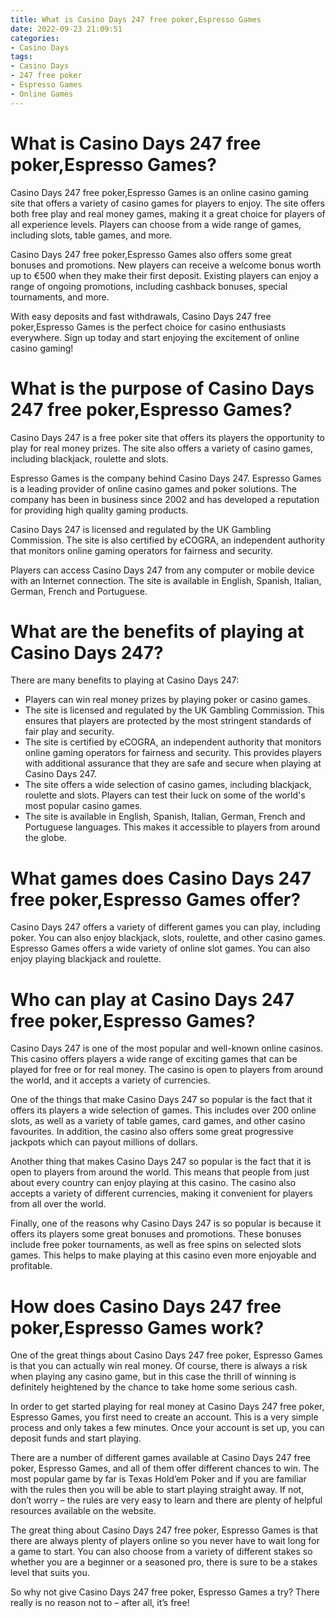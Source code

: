 ```yaml
---
title: What is Casino Days 247 free poker,Espresso Games
date: 2022-09-23 21:09:51
categories:
- Casino Days
tags:
- Casino Days
- 247 free poker
- Espresso Games
- Online Games
---
```



#  What is Casino Days 247 free poker,Espresso Games?

Casino Days 247 free poker,Espresso Games is an online casino gaming site that offers a variety of casino games for players to enjoy. The site offers both free play and real money games, making it a great choice for players of all experience levels. Players can choose from a wide range of games, including slots, table games, and more.

Casino Days 247 free poker,Espresso Games also offers some great bonuses and promotions. New players can receive a welcome bonus worth up to €500 when they make their first deposit. Existing players can enjoy a range of ongoing promotions, including cashback bonuses, special tournaments, and more.

With easy deposits and fast withdrawals, Casino Days 247 free poker,Espresso Games is the perfect choice for casino enthusiasts everywhere. Sign up today and start enjoying the excitement of online casino gaming!

#  What is the purpose of Casino Days 247 free poker,Espresso Games?

Casino Days 247 is a free poker site that offers its players the opportunity to play for real money prizes. The site also offers a variety of casino games, including blackjack, roulette and slots.

Espresso Games is the company behind Casino Days 247. Espresso Games is a leading provider of online casino games and poker solutions. The company has been in business since 2002 and has developed a reputation for providing high quality gaming products.

Casino Days 247 is licensed and regulated by the UK Gambling Commission. The site is also certified by eCOGRA, an independent authority that monitors online gaming operators for fairness and security.

Players can access Casino Days 247 from any computer or mobile device with an Internet connection. The site is available in English, Spanish, Italian, German, French and Portuguese.

# What are the benefits of playing at Casino Days 247?

There are many benefits to playing at Casino Days 247:

- Players can win real money prizes by playing poker or casino games.
- The site is licensed and regulated by the UK Gambling Commission. This ensures that players are protected by the most stringent standards of fair play and security.
- The site is certified by eCOGRA, an independent authority that monitors online gaming operators for fairness and security. This provides players with additional assurance that they are safe and secure when playing at Casino Days 247.
- The site offers a wide selection of casino games, including blackjack, roulette and slots. Players can test their luck on some of the world's most popular casino games.
- The site is available in English, Spanish, Italian, German, French and Portuguese languages. This makes it accessible to players from around the globe.

#  What games does Casino Days 247 free poker,Espresso Games offer?

Casino Days 247 offers a variety of different games you can play, including poker. You can also enjoy blackjack, slots, roulette, and other casino games. Espresso Games offers a wide variety of online slot games. You can also enjoy playing blackjack and roulette.

#  Who can play at Casino Days 247 free poker,Espresso Games?

Casino Days 247 is one of the most popular and well-known online casinos. This casino offers players a wide range of exciting games that can be played for free or for real money. The casino is open to players from around the world, and it accepts a variety of currencies.

One of the things that make Casino Days 247 so popular is the fact that it offers its players a wide selection of games. This includes over 200 online slots, as well as a variety of table games, card games, and other casino favourites. In addition, the casino also offers some great progressive jackpots which can payout millions of dollars.

Another thing that makes Casino Days 247 so popular is the fact that it is open to players from around the world. This means that people from just about every country can enjoy playing at this casino. The casino also accepts a variety of different currencies, making it convenient for players from all over the world.

Finally, one of the reasons why Casino Days 247 is so popular is because it offers its players some great bonuses and promotions. These bonuses include free poker tournaments, as well as free spins on selected slots games. This helps to make playing at this casino even more enjoyable and profitable.

#  How does Casino Days 247 free poker,Espresso Games work?

One of the great things about Casino Days 247 free poker, Espresso Games is that you can actually win real money. Of course, there is always a risk when playing any casino game, but in this case the thrill of winning is definitely heightened by the chance to take home some serious cash.

In order to get started playing for real money at Casino Days 247 free poker, Espresso Games, you first need to create an account. This is a very simple process and only takes a few minutes. Once your account is set up, you can deposit funds and start playing.

There are a number of different games available at Casino Days 247 free poker, Espresso Games, and all of them offer different chances to win. The most popular game by far is Texas Hold’em Poker and if you are familiar with the rules then you will be able to start playing straight away. If not, don’t worry – the rules are very easy to learn and there are plenty of helpful resources available on the website.

The great thing about Casino Days 247 free poker, Espresso Games is that there are always plenty of players online so you never have to wait long for a game to start. You can also choose from a variety of different stakes so whether you are a beginner or a seasoned pro, there is sure to be a stakes level that suits you.

So why not give Casino Days 247 free poker, Espresso Games a try? There really is no reason not to – after all, it’s free!
